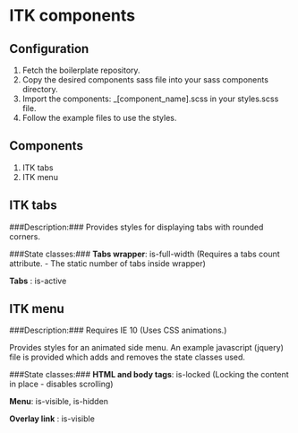 ITK components
==================

Configuration
-------------
1. Fetch the boilerplate repository.
2. Copy the desired components sass file into your sass components directory.
3. Import the components: _[component_name].scss in your styles.scss file.
4. Follow the example files to use the styles.


Components
-------------
1. ITK tabs
2. ITK menu
  


ITK tabs
--------
###Description:###
Provides styles for displaying tabs with rounded corners.

###State classes:###
**Tabs wrapper**: is-full-width (Requires a tabs count attribute. -  The static number of tabs inside wrapper)

**Tabs** : is-active



ITK menu
--------
###Description:###
Requires IE 10 (Uses CSS animations.)

Provides styles for an animated side menu. An example javascript (jquery) file is provided which adds and removes the state classes used.

###State classes:###
**HTML and body tags**: is-locked (Locking the content in place - disables scrolling)

**Menu**: is-visible, is-hidden

**Overlay link** : is-visible